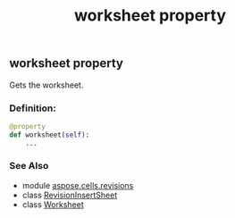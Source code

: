 ﻿---
title: worksheet property
second_title: Aspose.Cells for Python via .NET API References
description: 
type: docs
weight: 80
url: /aspose.cells.revisions/revisioninsertsheet/worksheet/
is_root: false
---

## worksheet property


Gets the worksheet.
### Definition:
```python
@property
def worksheet(self):
    ...
```

### See Also
* module [aspose.cells.revisions](../../)
* class [RevisionInsertSheet](/cells/python-net/aspose.cells.revisions/revisioninsertsheet)
* class [Worksheet](/cells/python-net/aspose.cells/worksheet)
